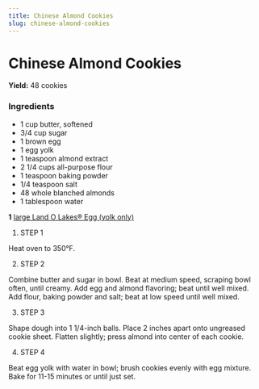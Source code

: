 ```yaml
---
title: Chinese Almond Cookies
slug: chinese-almond-cookies
---
```


# Chinese Almond Cookies

**Yield:** 48 cookies

### Ingredients

- 1 cup butter, softened
- 3/4 cup sugar
- 1 brown egg
- 1 egg yolk
- 1 teaspoon almond extract
- 2 1/4 cups all-purpose flour
- 1 teaspoon baking powder
- 1/4 teaspoon salt
- 48 whole blanched almonds
- 1 tablespoon water

**1** [large Land O Lakes® Egg (yolk
only)](https://www.landolakes.com/products/eggs/brown-eggs/)


1.  STEP 1

Heat oven to 350°F.

2.  STEP 2

Combine butter and sugar in bowl. Beat at medium speed, scraping bowl
often, until creamy. Add egg and almond flavoring; beat until well
mixed. Add flour, baking powder and salt; beat at low speed until well
mixed.

3.  STEP 3

Shape dough into 1 1/4-inch balls. Place 2 inches apart onto ungreased
cookie sheet. Flatten slightly; press almond into center of each cookie.

4.  STEP 4

Beat egg yolk with water in bowl; brush cookies evenly with egg mixture.
Bake for 11-15 minutes or until just set.
